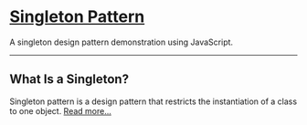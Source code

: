 # [Singleton Pattern](https://en.wikipedia.org/wiki/Singleton_pattern)

A singleton design pattern demonstration using JavaScript.

---

## What Is a Singleton?

Singleton pattern is a design pattern that restricts the instantiation of a class to one object. [Read more...](https://en.wikipedia.org/wiki/Singleton_pattern)

